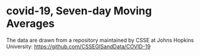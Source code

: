 # covid-19, Seven-day Moving Averages
The data are drawn from a repository maintained by CSSE at Johns Hopkins University:
https://github.com/CSSEGISandData/COVID-19
